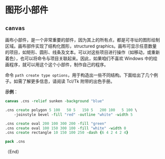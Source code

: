 # 图形小部件

## `canvas`

画布小部件，是一个非常重要的部件，因为其上的所有点，都是可寻址的图形绘制区域。画布部件实现了结构化图形，structured graphics。画布可显示任意数量的项目，如矩形、圆形、线条及文本。可以对这些项目进行操作（如移动，或重新着色），也可以将命令与项目关联起来。因此，如果咱们不喜欢 Windows 中的绘画程序，就可以用这个这个小部件，制作自己的程序。


命令 `path create type options`，用于构造出一些不同结构。下面给出了几个例子。如需了解更多信息，请阅读 Tcl/Tk 附带的出色手册。


**示例**：


```tcl
canvas .cns -relief sunken -background "blue"

.cns create polygon 5 100   50 5   150 5   200 100   5 100 \
	-joinstyle bevel -fill "red" -outline "white" -width 5

.cns create oval 200 100 300 200 -fill "green"
.cns create oval 100 150 300 100 -fill "white" -width 0
.cns create rectangle 10 150 100 250 -dash {6 4 2 4 2 4}

pack .cns
```


（End）


